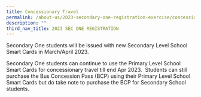 ```yaml
---
title: Concessionary Travel
permalink: /about-us/2023-secondary-one-registration-exercise/concessionary-travel/
description: ""
third_nav_title: 2023 SEC ONE REGISTRATION
---
```

  
Secondary One students will be issued with new Secondary Level School Smart Cards in March/April 2023.

  

Secondary One students can continue to use the Primary Level School Smart Cards for concessionary travel till end Apr 2023.  Students can still purchase the Bus Concession Pass (BCP) using their Primary Level School Smart Cards but do take note to purchase the BCP for Secondary School students.